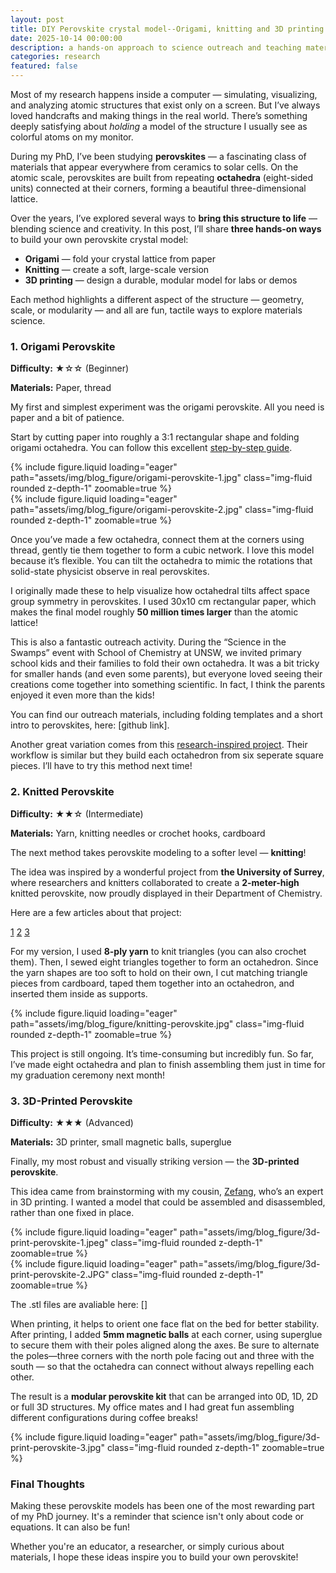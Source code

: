 ```yaml
---
layout: post
title: DIY Perovskite crystal model--Origami, knitting and 3D printing
date: 2025-10-14 00:00:00
description: a hands-on approach to science outreach and teaching materials science
categories: research
featured: false
---
```


Most of my research happens inside a computer — simulating, visualizing, and analyzing atomic structures that exist only on a screen. But I’ve always loved handcrafts and making things in the real world. There’s something deeply satisfying about *holding* a model of the structure I usually see as colorful atoms on my monitor.

During my PhD, I’ve been studying **perovskites** — a fascinating class of materials that appear everywhere from ceramics to solar cells. On the atomic scale, perovskites are built from repeating **octahedra** (eight-sided units) connected at their corners, forming a beautiful three-dimensional lattice.

Over the years, I’ve explored several ways to **bring this structure to life** — blending science and creativity. In this post, I’ll share **three hands-on ways** to build your own perovskite crystal model:

- **Origami** — fold your crystal lattice from paper
- **Knitting** — create a soft, large-scale version
- **3D printing** — design a durable, modular model for labs or demos

Each method highlights a different aspect of the structure — geometry, scale, or modularity — and all are fun, tactile ways to explore materials science.

### **1. Origami Perovskite**

**Difficulty:** ★☆☆ (Beginner)

**Materials:** Paper, thread

My first and simplest experiment was the origami perovskite. All you need is paper and a bit of patience.

Start by cutting paper into roughly a 3:1 rectangular shape and folding origami octahedra. You can follow this excellent
[step-by-step guide](https://www.thesprucecrafts.com/origami-octahedron-instructions-2540641).

<div class="row mt-3">
    <div class="col-sm mt-3 mt-md-0">
        {% include figure.liquid loading="eager" path="assets/img/blog_figure/origami-perovskite-1.jpg" class="img-fluid rounded z-depth-1" zoomable=true %}
    </div>
    <div class="col-sm mt-3 mt-md-0">
        {% include figure.liquid loading="eager" path="assets/img/blog_figure/origami-perovskite-2.jpg" class="img-fluid rounded z-depth-1" zoomable=true %}
    </div>
</div>

Once you’ve made a few octahedra, connect them at the corners using thread, gently tie them together to form a cubic network. I love this model because it’s flexible. You can tilt the octahedra to mimic the rotations that solid-state physicist observe in real perovskites.

I originally made these to help visualize how octahedral tilts affect space group symmetry in perovskites. I used 30x10 cm rectangular paper, which makes the final model roughly **50 million times larger** than the atomic lattice!

This is also a fantastic outreach activity. During the “Science in the Swamps” event with School of Chemistry at UNSW, we invited primary school kids and their families to fold their own octahedra. It was a bit tricky for smaller hands (and even some parents), but everyone loved seeing their creations come together into something scientific. In fact, I think the parents enjoyed it even more than the kids!

You can find our outreach materials, including folding templates and a short intro to perovskites, here: [github link].

Another great variation comes from this [research-inspired project](https://www.researchgate.net/profile/Jaume-Roqueta/publication/266383933_Origami_of_petovskite_structure/links/542e966d0cf277d58e8ec28b/Origami-of-petovskite-structure.pdf). Their workflow is similar but they build each octahedron from six seperate square pieces. I’ll have to try this method next time!

### 2. Knitted Perovskite

**Difficulty:** ★★☆ (Intermediate)

**Materials:** Yarn, knitting needles or crochet hooks, cardboard

The next method takes perovskite modeling to a softer level — **knitting**!

The idea was inspired by a wonderful project from **the University of Surrey**, where researchers and knitters collaborated to create a **2-meter-high** knitted perovskite, now proudly displayed in their Department of Chemistry. 

Here are a few articles about that project: 

[1](https://www.chemknits.com/2013/08/perovskite-crystal-project.html)
[2](https://ladynthread.blogspot.com/2013/07/the-perovskite-project.html)
[3](https://blogs.egu.eu/network/atomsi/2013/08/08/spinning-a-yarn-about-perovksite/)

For my version, I used **8-ply yarn** to knit triangles (you can also crochet them). Then, I sewed eight triangles together to form an octahedron. Since the yarn shapes are too soft to hold on their own, I cut matching triangle pieces from cardboard, taped them together into an octahedron, and inserted them inside as supports.

<div class="row mt-3 justify-content-center">
    <div class="col-sm-10 mt-3 mt-md-0">
        {% include figure.liquid loading="eager" path="assets/img/blog_figure/knitting-perovskite.jpg" class="img-fluid rounded z-depth-1" zoomable=true %}
    </div>
</div>

This project is still ongoing. It’s time-consuming but incredibly fun. So far, I’ve made eight octahedra and plan to finish assembling them just in time for my graduation ceremony next month!

### **3. 3D-Printed Perovskite**

**Difficulty:** ★★★ (Advanced)

**Materials:** 3D printer, small magnetic balls, superglue

Finally, my most robust and visually striking version — the **3D-printed perovskite**.

This idea came from brainstorming with my cousin, [Zefang](), who’s an expert in 3D printing. I wanted a model that could be assembled and disassembled, rather than one fixed in place. 

<div class="row mt-3">
    <div class="col-sm mt-3 mt-md-0">
        {% include figure.liquid loading="eager" path="assets/img/blog_figure/3d-print-perovskite-1.jpeg" class="img-fluid rounded z-depth-1" zoomable=true %}
    </div>
    <div class="col-sm mt-3 mt-md-0">
        {% include figure.liquid loading="eager" path="assets/img/blog_figure/3d-print-perovskite-2.JPG" class="img-fluid rounded z-depth-1" zoomable=true %}
    </div>
</div>


The .stl files are avaliable here: []

When printing, it helps to orient one face flat on the bed for better stability. After printing, I added **5mm magnetic balls** at each corner, using superglue to secure them with their poles aligned along the axes. Be sure to alternate the poles—three corners with the north pole facing out and three with the south — so that the octahedra can connect without always repelling each other.

The result is a **modular perovskite kit** that can be arranged into 0D, 1D, 2D or full 3D structures. My office mates and I had great fun assembling different configurations during coffee breaks!


<div class="row mt-3 justify-content-center">
    <div class="col-sm-10 mt-3 mt-md-0">
        {% include figure.liquid loading="eager" path="assets/img/blog_figure/3d-print-perovskite-3.jpg" class="img-fluid rounded z-depth-1" zoomable=true %}
    </div>
</div>

### Final Thoughts

Making these perovskite models has been one of the most rewarding part of my PhD journey. It's a reminder that science isn't only about code or equations. It can also be fun!

Whether you're an educator, a researcher, or simply curious about materials, I hope these ideas inspire you to build your own perovskite!